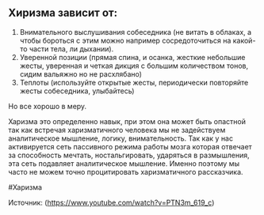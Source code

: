 ## Хиризма зависит от: 

1. Внимательного выслушивания собеседника (не витать в облаках, а чтобы бороться с этим можно например сосредоточиться на какой-то части тела, ли дыхании).
2. Уверенной позиции (прямая спина, и осанка, жесткие небольшие жесты, уверенная и четкая дикция с большим количеством тонов, сидим вальяжно но не расхлябано)
3. Теплоты (используйте открытые жесты, периодически повторяйте жесты собеседника, улыбайтесь)

Но все хорошо в меру.

Харизма это определенно навык, при этом она может быть опастной так как встречая харизматичного человека мы не задействуем аналитическое мышление, логику, внимательность. Так как у нас активируется сеть пассивного режима работы мозга которая отвечает за способность мечтать, ностальгировать, ударяться в размышления, эта сеть подавляет аналитическое мышление. Именно поэтому мы часто не можем точно процитировать харизматичного рассказчика. 

#Харизма

Источник: (https://www.youtube.com/watch?v=PTN3m_619_c)